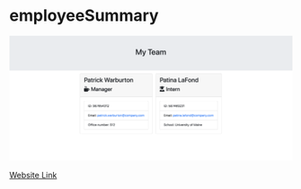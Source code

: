 # employeeSummary

![Website Tutorial](https://github.com/caropukenis/employeeSummary/blob/master/assets/teamSummary.png)

[Website Link](https://caropukenis.github.io/employeeSummary/output/team.html)
